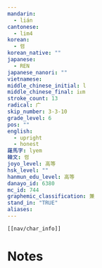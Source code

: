 ```yaml
---
mandarin:
  - lián
cantonese:
  - lim4
korean:
  - 렴
korean_native: ""
japanese:
  - REN
japanese_nanori: ""
vietnamese:
middle_chinese_initial: l
middle_chinese_final: iᴇm
stroke_count: 13
radical: 广
skip_number: 3-3-10
grade_level: 6
pos: ""
english:
  - upright
  - honest
羅馬字: lyem
韓文: 렴
joyo_level: 高等
hsk_level: ""
hanmun_edu_level: 高等
danayo_id: 6380
mc_id: 744
graphemic_classification: 兼
stand_in: "TRUE"
aliases:
---
```

```meta-bind-embed
[[nav/char_info]]
```

# Notes
